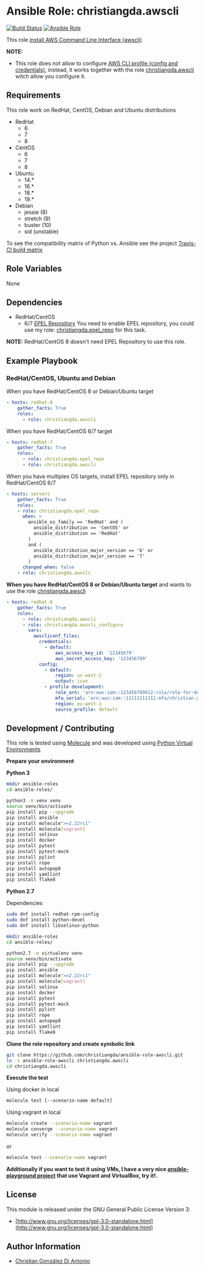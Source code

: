 # Ansible Role: christiangda.awscli

[![Build Status](https://travis-ci.org/christiangda/ansible-role-awscli.svg?branch=master)](https://travis-ci.org/christiangda/ansible-role-awscli)
[![Ansible Role](https://img.shields.io/ansible/role/40514.svg)](https://galaxy.ansible.com/christiangda/awscli)

This role [install AWS Command Line Interface (awscli)](https://docs.aws.amazon.com/cli/latest/userguide/cli-chap-welcome.html)

**NOTE:**

* This role does not allow to configure [AWS CLI profile (config and credentials)](https://docs.aws.amazon.com/cli/latest/userguide/cli-chap-configure.html), instead, it works together with the role [christiangda.awscli](https://galaxy.ansible.com/christiangda/awscli_configure) witch allow you configure it.

## Requirements

This role work on RedHat, CentOS, Debian and Ubuntu distributions

* RedHat
  * 6
  * 7
  * 8
* CentOS
  * 6
  * 7
  * 8
* Ubuntu
  * 14.*
  * 16.*
  * 18.*
  * 19.*
* Debian
  * jessie (8)
  * stretch (9)
  * buster (10)
  * sid (unstable)

To see the compatibility matrix of Python vs. Ansible see the project [Travis-CI build matrix](https://travis-ci.org/christiangda/ansible-role-awscli)

## Role Variables

None

## Dependencies

* RedHat/CentOS
  * 6/7 [EPEL Repository](https://fedoraproject.org/wiki/EPEL)
  You need to enable EPEL repository, you could use my role: [christiangda.epel_repo](https://galaxy.ansible.com/christiangda/epel_repo) for this task.

**NOTE:** RedHat/CentOS 8 doesn't need EPEL Repository to use this role.

## Example Playbook

### RedHat/CentOS, Ubuntu and Debian

When you have RedHat/CentOS 8 or Debian/Ubuntu target

```yaml
- hosts: redhat-8
    gather_facts: True
    roles:
      - role: christiangda.awscli
```

When you have RedHat/CentOS 6/7 target

```yaml
- hosts: redhat-7
    gather_facts: True
    roles:
      - role: christiangda.epel_repo
      - role: christiangda.awscli
```

When you have multiples OS targets, install EPEL repository only in RedHat/CentOS 6/7

```yaml
- hosts: servers
    gather_facts: True
    roles:
    - role: christiangda.epel_repo
      when: >
        ansible_os_family == 'RedHat' and (
          ansible_distribution == 'CentOS' or
          ansible_distribution == 'RedHat'
        )
        and (
          ansible_distribution_major_version == '6' or
          ansible_distribution_major_version == '7'
        )
      changed_when: false
    - role: christiangda.awscli

```

**When you have RedHat/CentOS 8 or Debian/Ubuntu target** and wants to use the role [christiangda.awscli](https://galaxy.ansible.com/christiangda/awscli)

```yaml
- hosts: redhat-8
    gather_facts: True
    roles:
      - role: christiangda.awscli
      - role: christiangda.awscli_configure
        vars:
          awscliconf_files:
            credentials:
              - default:
                  aws_access_key_id: '12345679'
                  aws_secret_access_key: '123456789'
            config:
              - default:
                  region: us-west-2
                  output: json
              - profile development:
                  role_arn: 'arn:aws:iam::123456789012:role/role-for-development'
                  mfa_serial: 'arn:aws:iam::11111111111:mfa/christian.gonzalez'
                  region: eu-west-1
                  source_profile: default
```

## Development / Contributing

This role is tested using [Molecule](https://molecule.readthedocs.io/en/latest/) and was developed using
[Python Virtual Environments](https://docs.python.org/3/tutorial/venv.html)

**Prepare your environment**

**Python 3**

```bash
mkdir ansible-roles
cd ansible-roles/

python3 -m venv venv
source venv/bin/activate
pip install pip --upgrade
pip install ansible
pip install molecule">=2.22rc1"
pip install molecule[vagrant]
pip install selinux
pip install docker
pip install pytest
pip install pytest-mock
pip install pylint
pip install rope
pip install autopep8
pip install yamllint
pip install flake8
```

**Python 2.7**

Dependencies

```bash
sudo dnf install redhat-rpm-config
sudo dnf install python-devel
sudo dnf install libselinux-python
```

```bash
mkdir ansible-roles
cd ansible-roles/

python2.7 -m virtualenv venv
source venv/bin/activate
pip install pip --upgrade
pip install ansible
pip install molecule">=2.22rc1"
pip install molecule[vagrant]
pip install selinux
pip install docker
pip install pytest
pip install pytest-mock
pip install pylint
pip install rope
pip install autopep8
pip install yamllint
pip install flake8
```

**Clone the role repository and create symbolic link**

```bash
git clone https://github.com/christiangda/ansible-role-awscli.git
ln -s ansible-role-awscli christiangda.awscli
cd christiangda.awscli
```

**Execute the test**

Using docker in local

```bash
molecule test [--scenario-name default]
```

Using vagrant in local

```bash
molecule create --scenario-name vagrant
molecule converge --scenario-name vagrant
molecule verify --scenario-name vagrant
```

or

```bash
molecule test --scenario-name vagrant
```

**Additionally if you want to test it using VMs, I have a very nice [ansible-playground project](https://github.com/christiangda/ansible-playground) that use Vagrant and VirtualBox, try it!.**

## License

This module is released under the GNU General Public License Version 3:

* [http://www.gnu.org/licenses/gpl-3.0-standalone.html](http://www.gnu.org/licenses/gpl-3.0-standalone.html)

## Author Information

* [Christian González Di Antonio](https://github.com/christiangda)
